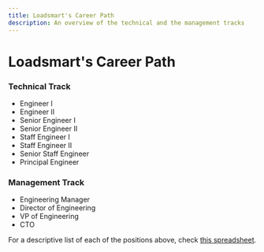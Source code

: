 ```yaml
---
title: Loadsmart's Career Path
description: An overview of the technical and the management tracks
---
```


# Loadsmart's Career Path

### Technical Track

- Engineer I
- Engineer II
- Senior Engineer I
- Senior Engineer II
- Staff Engineer I
- Staff Engineer II
- Senior Staff Engineer
- Principal Engineer

### Management Track

- Engineering Manager
- Director of Engineering
- VP of Engineering
- CTO


For a descriptive list of each of the positions above, check [this spreadsheet](https://docs.google.com/spreadsheets/d/1CRUxWUZlke7Mw2lokbfH6RU1uAgNyFS6pAgqH8oYqYs/edit#gid=149467352).

